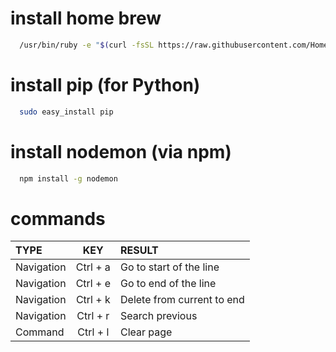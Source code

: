# install home brew
``` Bash
  /usr/bin/ruby -e "$(curl -fsSL https://raw.githubusercontent.com/Homebrew/install/master/install)
```
# install pip (for Python)
``` Bash
  sudo easy_install pip
```

# install nodemon (via npm)
``` Bash
  npm install -g nodemon
```
# commands
|TYPE|KEY|RESULT|
|:----------|:----------:|:----------------------|
|Navigation|Ctrl + a|Go to start of the line|
|Navigation|Ctrl + e|Go to end of the line|
|Navigation|Ctrl + k|Delete from current to end|
|Navigation|Ctrl + r|Search previous|
|Command|Ctrl + l|Clear page|
